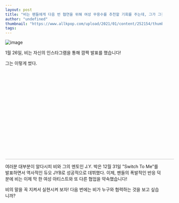 ```yaml
---
layout: post
title: "비는 팬들에게 다음 번 협연을 위해 여성 무용수를 추천할 기회를 주는데, 그가 그것을 이룰 것이라고 약속한다."
author: "undefined"
thumbnail: "https://www.allkpop.com/upload/2021/01/content/252154/thumb/1611629668-20210125-rain.jpg"
tags: 
---
```



![image](https://www.allkpop.com/upload/2021/01/content/252154/1611629668-20210125-rain.jpg)

1월 26일, 비는 자신의 인스타그램을 통해 깜짝 발표를 했습니다!

그는 이렇게 썼다.


<div class="video_wrapper" style="padding-top: 56.25%;">
    <iframe class="instagram-media" id="instagram-embed-0" src="https://www.instagram.com/p/CKfY-JOBaUr/embed/captioned/?cr=1&amp;v=13&amp;wp=1080&amp;rd=https%3A%2F%2Fwww.allkpop.com&amp;rp=%2Farticle%2F2021%2F01%2Frain-gives-fans-a-chance-to-suggest-a-female-dance-artist-for-his-next-collaboration-promises-hell-make-it-happen#%7B%22ci%22%3A0%2C%22os%22%3A2519.594999961555%2C%22ls%22%3A1370.4649999272078%2C%22le%22%3A1456.6399999894202%7D" allowtransparency="true" allowfullscreen="true" frameborder="0" height="0" data-instgrm-payload-id="instagram-media-payload-0" scrolling="no" style="background: white; max-width: 540px; width: calc(100% - 2px); border-radius: 3px; border: 1px solid rgb(219, 219, 219); box-shadow: none; display: block; margin: 0px; min-width: 326px; padding: 0px; position: absolute;"></iframe>
</div>


여러분 대부분이 알다시피 비와 그의 멘토인 J.Y. 박은 12월 31일 "Switch To Me"를 발표하면서 역사적인 듀오 JYB로 성공적으로 데뷔했다. 이제, 팬들의 폭발적인 반응 덕분에 비는 이제 막 한 여성 아티스트와 또 다른 협업을 약속했습니다!

비의 말을 꼭 지켜서 실현시켜 보자! 다음 번에는 비가 누구와 협력하는 것을 보고 싶습니까?